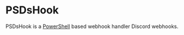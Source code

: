 # PSDsHook
PSDsHook is a [PowerShell](https://msdn.microsoft.com/powershell) based webhook handler Discord webhooks. 